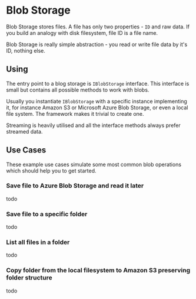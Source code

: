 # Blob Storage

Blob Storage stores files. A file has only two properties - `ID` and raw data. If you build an analogy with disk filesystem, file ID is a file name.

Blob Storage is really simple abstraction - you read or write file data by it's ID, nothing else.

## Using

The entry point to a blog storage is `IBlobStorage` interface. This interface is small but contains all possible methods to work with blobs.

Usually you instantiate `IBlobStorage` with a specific instance implementing it, for instance Amazon S3 or Microsoft Azure Blob Storage, or even a local file system. The framework makes it trivial to create one.

Streaming is heavily utilised and all the interface methods always prefer streamed data.

## Use Cases

These example use cases simulate some most common blob operations which should help you to get started.

### Save file to Azure Blob Storage and read it later

todo

### Save file to a specific folder

todo

### List all files in a folder

todo

### Copy folder from the local filesystem to Amazon S3 preserving folder structure

todo


